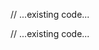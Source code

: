 // ...existing code...
<script src="https://unpkg.com/html5-qrcode/minified/html5-qrcode.min.js"></script>
<script>
document.addEventListener('DOMContentLoaded', () => {
    const idsInput = document.getElementById('ids-input');
    const carregarBtn = document.getElementById('carregar-btn');
    const iniciarBtn = document.getElementById('iniciar-btn');
    const pararBtn = document.getElementById('parar-btn');
    const cameraSelect = document.getElementById('camera-select');
    const progressoTexto = document.getElementById('progresso-texto');
    const listaIdsUL = document.getElementById('lista-ids');
    const leitorDivId = 'leitor';

    let html5QrCode = null;
    let idsParaEncontrar = new Set();
    let idsEncontrados = new Set();
    let feedbackTimeout = null;
    let isScanning = false;

    function carregarIds() {
        const ids = idsInput.value.split('\n').map(id => id.trim()).filter(id => id);
        if (ids.length === 0) {
            alert("Por favor, insira pelo menos um ID.");
            return;
        }
        idsParaEncontrar = new Set(ids);
        idsEncontrados.clear();
        atualizarProgressoELista();
        alert(`${ids.length} IDs carregados com sucesso.`);
    }

    async function popularSelecaoDeCamera() {
        if (typeof Html5Qrcode === 'undefined') {
            alert("Biblioteca html5-qrcode não carregada.");
            return;
        }

        // Requer contexto seguro (https ou localhost)
        if (!location.protocol.startsWith('https') && location.hostname !== 'localhost') {
            console.warn('Contexto não seguro:', location.protocol, location.hostname);
            // ainda tenta listar devices (alguns navegadores não permitem)
        }

        try {
            const devices = await Html5Qrcode.getCameras();
            if (devices && devices.length) {
                cameraSelect.innerHTML = '';
                devices.forEach(device => {
                    const option = document.createElement('option');
                    option.value = device.id;
                    option.textContent = device.label || `Câmera ${device.id}`;
                    cameraSelect.appendChild(option);
                });
                // tenta escolher traseira se existir
                const back = devices.find(d => (d.label || '').toLowerCase().includes('back') || (d.label || '').toLowerCase().includes('traseira') || (d.label || '').toLowerCase().includes('rear'));
                if (back) cameraSelect.value = back.id;

                cameraSelect.disabled = false;
                iniciarBtn.disabled = false;
                pararBtn.disabled = true;
            } else {
                // fallback: solicitar permissão e usar enumerateDevices
                console.warn('Nenhuma câmera retornada por Html5Qrcode.getCameras(), tentando enumerateDevices');
                await navigator.mediaDevices.getUserMedia({ video: true }).catch(e => {
                    console.error('Permissão negada ou erro getUserMedia:', e);
                    alert('Permissão de câmera necessária. Verifique as configurações do navegador.');
                    throw e;
                });
                const all = await navigator.mediaDevices.enumerateDevices();
                const videoInputs = all.filter(d => d.kind === 'videoinput');
                if (videoInputs.length === 0) {
                    alert('Nenhuma câmera encontrada.');
                    return;
                }
                cameraSelect.innerHTML = '';
                videoInputs.forEach(d => {
                    const opt = document.createElement('option');
                    opt.value = d.deviceId;
                    opt.textContent = d.label || `Câmera ${d.deviceId}`;
                    cameraSelect.appendChild(opt);
                });
                cameraSelect.disabled = false;
                iniciarBtn.disabled = false;
                pararBtn.disabled = true;
            }
        } catch (err) {
            console.error('Erro ao listar câmeras:', err);
            alert('Erro ao aceder às câmeras. Verifique permissões e servidor (HTTPS). Veja console para detalhes.');
        }
    }

    async function iniciarScanner() {
        if (isScanning) return;
        const cameraId = cameraSelect.value;
        if (!cameraId) {
            alert("Por favor, selecione uma câmera.");
            return;
        }

        // Garante tamanho do leitor para mobile
        const leitorEl = document.getElementById(leitorDivId);
        leitorEl.style.minHeight = '300px';

        html5QrCode = new Html5Qrcode(leitorDivId, /* verbose= */ false);
        isScanning = true;

        // use constraint com deviceId para evitar problemas em alguns navegadores
        const cameraConfig = { deviceId: { exact: cameraId } };

        try {
            await html5QrCode.start(
                cameraConfig,
                { fps: 10, qrbox: { width: 250, height: 250 } },
                decodedText => onScanSuccess(decodedText),
                errorMessage => { /* opcional: console.log(errorMessage) */ }
            );
            iniciarBtn.disabled = true;
            pararBtn.disabled = false;
        } catch (err) {
            isScanning = false;
            console.error('Falha ao iniciar câmera:', err);
            // Mensagem orientando sobre HTTPS/permissões
            alert('Falha ao iniciar a câmera. Certifique-se de que deu permissão e que a página está servida por HTTPS (ou localhost). Verifique o console para detalhes.');
        }
    }

    async function pararScanner() {
        if (!html5QrCode || !isScanning) return;
        try {
            await html5QrCode.stop();
        } catch (err) {
            console.error('Erro ao parar a câmera:', err);
        } finally {
            isScanning = false;
            iniciarBtn.disabled = false;
            pararBtn.disabled = true;
            // limpa reader
            try { html5QrCode.clear(); } catch(e){/* ignore */ }
            html5QrCode = null;
        }
    }

    function onScanSuccess(codigoLido) {
        if (feedbackTimeout) return;
        if (idsParaEncontrar.has(codigoLido) && !idsEncontrados.has(codigoLido)) {
            idsEncontrados.add(codigoLido);
            mostrarFeedback(true);
            atualizarProgressoELista();
        } else if (!idsParaEncontrar.has(codigoLido)) {
            mostrarFeedback(false);
        }
    }

    function atualizarProgressoELista() {
        progressoTexto.textContent = `Progresso: ${idsEncontrados.size} de ${idsParaEncontrar.size}`;
        listaIdsUL.innerHTML = '';
        if (idsParaEncontrar.size === 0) {
            listaIdsUL.innerHTML = '<li>Nenhuma lista carregada.</li>';
            return;
        }
        idsParaEncontrar.forEach(id => {
            const li = document.createElement('li');
            li.textContent = id;
            if (idsEncontrados.has(id)) {
                li.className = 'encontrado';
                li.innerHTML = `<i class="fa-solid fa-check"></i> ${id}`;
            }
            listaIdsUL.appendChild(li);
        });
    }

    function mostrarFeedback(isSuccess) {
        if (isSuccess && navigator.vibrate) navigator.vibrate(200);
        const feedbackClass = isSuccess ? 'feedback-sucesso' : 'feedback-erro';
        document.body.classList.add(feedbackClass);
        feedbackTimeout = setTimeout(() => {
            document.body.classList.remove(feedbackClass);
            feedbackTimeout = null;
        }, 1200);
    }

    carregarBtn.addEventListener('click', carregarIds);
    iniciarBtn.addEventListener('click', iniciarScanner);
    pararBtn.addEventListener('click', pararScanner);

    // Inicializa seleção de câmeras
    popularSelecaoDeCamera();
});
</script>
// ...existing code...
